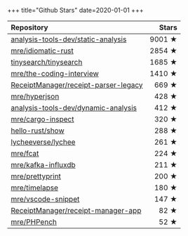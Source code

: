 +++
title="Github Stars"
date=2020-01-01
+++

| Repository | Stars |
| :--------- | ----: |
| [analysis-tools-dev/static-analysis](https://github.com/analysis-tools-dev/static-analysis) | 9001 ★ |
| [mre/idiomatic-rust](https://github.com/mre/idiomatic-rust) | 2854 ★ |
| [tinysearch/tinysearch](https://github.com/tinysearch/tinysearch) | 1685 ★ |
| [mre/the-coding-interview](https://github.com/mre/the-coding-interview) | 1410 ★ |
| [ReceiptManager/receipt-parser-legacy](https://github.com/ReceiptManager/receipt-parser-legacy) | 669 ★ |
| [mre/hyperjson](https://github.com/mre/hyperjson) | 428 ★ |
| [analysis-tools-dev/dynamic-analysis](https://github.com/analysis-tools-dev/dynamic-analysis) | 412 ★ |
| [mre/cargo-inspect](https://github.com/mre/cargo-inspect) | 320 ★ |
| [hello-rust/show](https://github.com/hello-rust/show) | 288 ★ |
| [lycheeverse/lychee](https://github.com/lycheeverse/lychee) | 261 ★ |
| [mre/fcat](https://github.com/mre/fcat) | 224 ★ |
| [mre/kafka-influxdb](https://github.com/mre/kafka-influxdb) | 211 ★ |
| [mre/prettyprint](https://github.com/mre/prettyprint) | 200 ★ |
| [mre/timelapse](https://github.com/mre/timelapse) | 180 ★ |
| [mre/vscode-snippet](https://github.com/mre/vscode-snippet) | 147 ★ |
| [ReceiptManager/receipt-manager-app](https://github.com/ReceiptManager/receipt-manager-app) | 82 ★ |
| [mre/PHPench](https://github.com/mre/PHPench) | 52 ★ |
